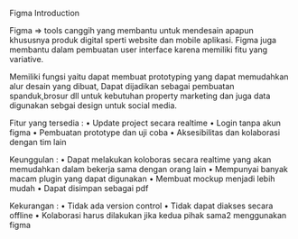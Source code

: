 Figma Introduction

Figma => tools canggih yang membantu untuk mendesain apapun khususnya produk digital sperti website dan mobile aplikasi. Figma juga membantu dalam pembuatan user interface karena memiliki fitu yang variative.

Memiliki fungsi yaitu dapat membuat prototyping yang dapat memudahkan alur desain yang dibuat, Dapat dijadikan sebagai pembuatan spanduk,brosur dll untuk kebutuhan property marketing dan juga data digunakan sebgai design untuk social media.

Fitur yang tersedia :
•	Update project secara realtime
•	Login tanpa akun figma
•	Pembuatan prototype dan uji coba
•	Aksesibilitas dan kolaborasi dengan tim lain

Keunggulan :
•	Dapat melakukan koloboras secara realtime yang akan memudahkan dalam bekerja sama dengan orang lain
•	Mempunyai banyak macam plugin yang dapat digunakan
•	Membuat mockup menjadi lebih mudah
•	Dapat disimpan sebagai pdf

Kekurangan :
•	Tidak ada version control
•	Tidak dapat diakses secara offline
•	Kolaborasi harus dilakukan jika kedua pihak sama2 menggunakan figma

 
